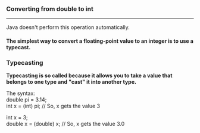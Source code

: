 ### Converting from double to int
***
Java doesn't perform this operation automatically.  

#### The simplest way to convert a floating-point value to an integer is to use a **typecast**.
### Typecasting
**Typecasting is so called because it allows you to take a value that belongs to one type and "cast" it into another type.**

The syntax:   
double pi = 3.14;   
int x = (int) pi; // So, x gets the value 3

int x = 3;  
double x = (double) x; // So, x gets the value 3.0
